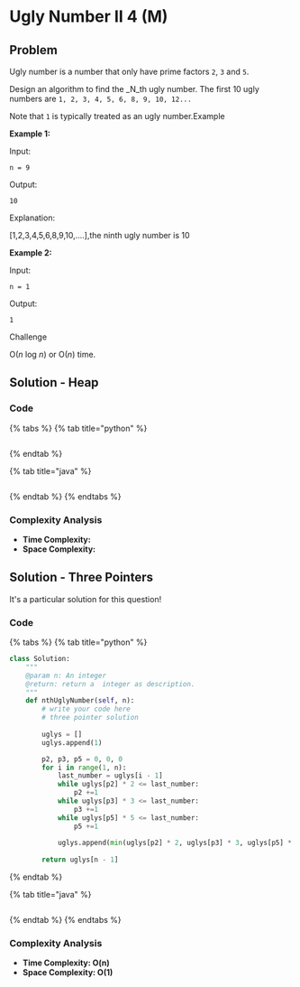 # Ugly Number II 4 \(M\)

## Problem

Ugly number is a number that only have prime factors `2`, `3` and `5`.

Design an algorithm to find the _N_th ugly number. The first 10 ugly numbers are `1, 2, 3, 4, 5, 6, 8, 9, 10, 12...`

Note that `1` is typically treated as an ugly number.Example

**Example 1:**

Input:

```text
n = 9
```

Output:

```text
10
```

Explanation:

\[1,2,3,4,5,6,8,9,10,....\],the ninth ugly number is 10

**Example 2:**

Input:

```text
n = 1
```

Output:

```text
1
```

Challenge

O\(_n_ log _n_\) or O\(_n_\) time.

## Solution - Heap

### Code

{% tabs %}
{% tab title="python" %}
```python

```
{% endtab %}

{% tab title="java" %}
```

```
{% endtab %}
{% endtabs %}

### Complexity Analysis

* **Time Complexity:**
* **Space Complexity:**

## Solution - Three Pointers

It's a particular solution for this question! 

### Code

{% tabs %}
{% tab title="python" %}
```python
class Solution:
    """
    @param n: An integer
    @return: return a  integer as description.
    """
    def nthUglyNumber(self, n):
        # write your code here
        # three pointer solution
        
        uglys = []
        uglys.append(1)

        p2, p3, p5 = 0, 0, 0
        for i in range(1, n):
            last_number = uglys[i - 1]
            while uglys[p2] * 2 <= last_number:
                p2 +=1
            while uglys[p3] * 3 <= last_number:
                p3 +=1
            while uglys[p5] * 5 <= last_number:
                p5 +=1
            
            uglys.append(min(uglys[p2] * 2, uglys[p3] * 3, uglys[p5] * 5))
        
        return uglys[n - 1]

```
{% endtab %}

{% tab title="java" %}
```

```
{% endtab %}
{% endtabs %}

### Complexity Analysis

* **Time Complexity: O\(n\)**
* **Space Complexity: O\(1\)**

